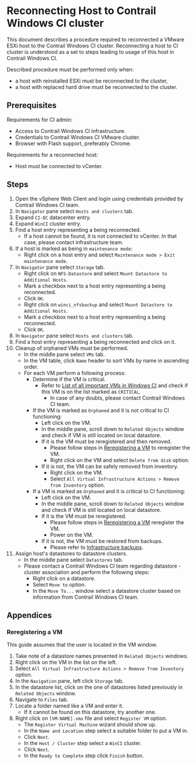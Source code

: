 # Reconnecting Host to Contrail Windows CI cluster

This document describes a procedure required to reconnected a VMware ESXi host to the Contrail Windows CI cluster.
Reconnecting a host to CI cluster is understood as a set to steps leading to usage of this host in Contrail Windows CI.

Described procedure must be performed only when:

- a host with reinstalled ESXi must be reconnected to the cluster,
- a host with replaced hard drive must be reconnected to the cluster.

## Prerequisites

Requirements for CI admin:

- Access to Contrail Windows CI infrastructure.
- Credentials to Contrail Windows CI VMware cluster.
- Browser with Flash support, preferably Chrome.

Requirements for a reconnected host:

- Host must be connected to vCenter.

## Steps

1. Open the vSphere Web Client and login using credentials provided by Contrail Windows CI team.
1. In `Navigator` pane select `Hosts and clusters` tab.
1. Expand `CI-DC` datacenter entry.
1. Expand `WinCI` cluster entry.
1. Find a host entry representing a being reconnected.
    - If a host cannot be found, it is not connected to vCenter. In that case, please contact infrastructure team.
1. If a host is marked as being in `maintenance mode`:
    - Right click on a host entry and select `Maintenance mode > Exit maintenance mode`.
1. In `Navigator` pane select `Storage` tab.
    - Right click on `NFS-Datastore` and select `Mount Datastore to Additional Hosts`.
    - Mark a checkbox next to a host entry representing a being reconnected.
    - Click `OK`.
    - Right click on `winci_nfsbackup` and select `Mount Datastore to Additional Hosts`.
    - Mark a checkbox next to a host entry representing a being reconnected.
    - Click `OK`.
1. In `Navigator` pane select `Hosts and clusters` tab.
1. Find a host entry representing a being reconnected and click on it.
1. Cleanup of orphaned VMs must be performed.
    - In the middle pane select `VMs` tab.
    - In the VM table, click `Name` header to sort VMs by name in ascending order.
    - For each VM perform a following process:
        - Determine if the VM is critical.
            - Refer to [List of all important VMs in Windows CI][list-of-vms] and check if this VM is on the list marked as `CRITICAL`.
                - In case of any doubts, please contact Contrail Windows CI team.
        - If the VM is marked as `Orphaned` and it is not critical to CI functioning:
            - Left click on the VM.
            - In the middle pane, scroll down to `Related Objects` window and check if VM is still located on local datastore.
            - If it is the VM must be reregistered and then removed.
                - Please follow steps in [Reregistering a VM](#reregistering-a-vm) to reregister the VM.
                - Right click on the VM and select `Delete from disk` option.
            - If it is not, the VM can be safely removed from inventory.
                - Right click on the VM.
                - Select `All Virtual Infrastructure Actions > Remove from Inventory` option.
        - If a VM is marked as `Orphaned` and it is critical to CI functioning:
            - Left click on the VM.
            - In the middle pane, scroll down to `Related Objects` window and check if VM is still located on local datastore.
            - If it is the VM must be reregistered.
                - Please follow steps in [Reregistering a VM](#reregistering-a-vm) reregister the VM.
                - Power on the VM.
            - If it is not, the VM must be restored from backups.
                - Please refer to [Infrastructure backups][backups].
1. Assign host's datastores to datastore clusters.
    - In the middle pane select `Datastores` tab.
    - Please contact a Contrail Windows CI team regarding datastore - cluster association and perform the following steps:
        - Right click on a datastore.
        - Select `Move to` option.
        - In the `Move To...` window select a datastore cluster based on information from Contrail Windows CI team.


## Appendices

### Reregistering a VM

This guide assumes that the user is located in the VM window.

1. Take note of a datastore names presented in `Related Objects` windows.
1. Right click on the VM in the list on the left.
1. Select `All Virtual Infrastructure Actions > Remove from Inventory` option.
1. In the `Navigation` pane, left click `Storage` tab.
1. In the datastore list, click on the one of datastores listed previously in `Related Objects` window.
1. Navigate to `Files` tab.
1. Locate a folder named like a VM and enter it.
    - If it cannot be found on this datastore, try another one.
1. Right click on `[VM-NAME].vmx` file and select `Register VM` option.
    - The `Register Virtual Machine` wizard should show up.
    - In the `Name and Location` step select a suitable folder to put a VM in.
    - Click `Next`.
    - In the `Host / Cluster` step select a `WinCI` cluster.
    - Click `Next`.
    - In the `Ready to Complete` step click `Finish` button.

[backups]: https://github.com/Juniper/contrail-windows-docs/blob/master/doc/ci_admin_guide/Infrastructure_backups.md
[list-of-vms]: https://github.com/Juniper/contrail-windows-docs/blob/master/doc/ci_admin_guide/List_of_VMs_in_Windows_CI.md
